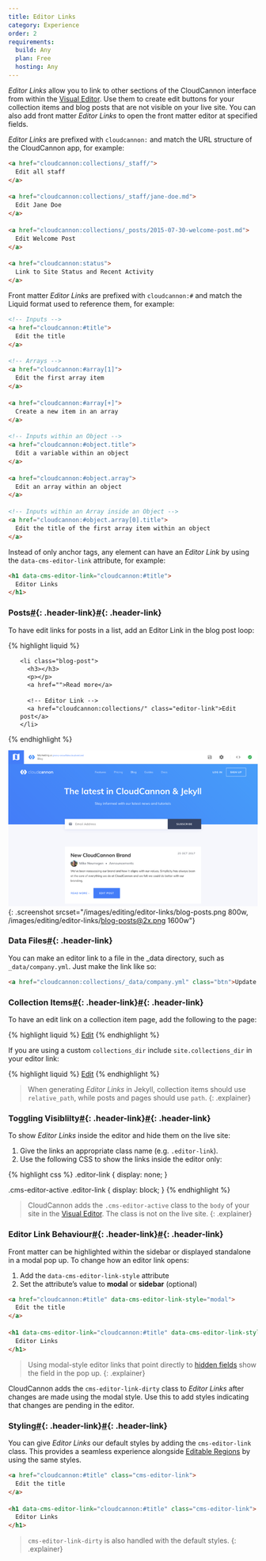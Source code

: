 ```yaml
---
title: Editor Links
category: Experience
order: 2
requirements:
  build: Any
  plan: Free
  hosting: Any
---
```


*Editor Links* allow you to link to other sections of the CloudCannon interface from within the [Visual Editor](/editing/editors/visual-editor/). Use them to create edit buttons for your collection items and blog posts that are not visible on your live site. You can also add front matter *Editor Links* to open the front matter editor at specified fields.

*Editor Links* are prefixed with `cloudcannon:` and match the URL structure of the CloudCannon app, for example:

~~~html
<a href="cloudcannon:collections/_staff/">
  Edit all staff
</a>

<a href="cloudcannon:collections/_staff/jane-doe.md">
  Edit Jane Doe
</a>

<a href="cloudcannon:collections/_posts/2015-07-30-welcome-post.md">
  Edit Welcome Post
</a>

<a href="cloudcannon:status">
  Link to Site Status and Recent Activity
</a>
~~~

Front matter *Editor Links* are prefixed with `cloudcannon:#` and match the Liquid format used to reference them, for example:

~~~html
<!-- Inputs -->
<a href="cloudcannon:#title">
  Edit the title
</a>

<!-- Arrays -->
<a href="cloudcannon:#array[1]">
  Edit the first array item
</a>

<a href="cloudcannon:#array[+]">
  Create a new item in an array
</a>

<!-- Inputs within an Object -->
<a href="cloudcannon:#object.title">
  Edit a variable within an object
</a>

<a href="cloudcannon:#object.array">
  Edit an array within an object
</a>

<!-- Inputs within an Array inside an Object -->
<a href="cloudcannon:#object.array[0].title">
  Edit the title of the first array item within an object
</a>
~~~

Instead of only anchor tags, any element can have an *Editor Link* by using the `data-cms-editor-link` attribute, for example:

~~~html
<h1 data-cms-editor-link="cloudcannon:#title">
  Editor Links
</h1>
~~~

### Posts[\#](#posts){: .header-link}[\#](#posts){: .header-link}

To have edit links for posts in a list, add an Editor Link in the blog post loop:

{% highlight liquid %}
<ul class="blog-posts">

    <li class="blog-post">
      <h3></h3>
      <p></p>
      <a href="">Read more</a>

      <!-- Editor Link -->
      <a href="cloudcannon:collections/" class="editor-link">Edit post</a>
    </li>

</ul>
{% endhighlight %}

![CloudCannon blog posts with edit buttons](/images/editing/editor-links/blog-posts.png){: .screenshot srcset="/images/editing/editor-links/blog-posts.png 800w, /images/editing/editor-links/blog-posts@2x.png 1600w"}

### Data Files[\#](#data-files){: .header-link}

You can make an editor link to a file in the \_data directory, such as `_data/company.yml`. Just make the link like so:

~~~html
<a href="cloudcannon:collections/_data/company.yml" class="btn">Update Company</a>
~~~

### Collection Items[\#](#collection-items){: .header-link}[\#](#collection-items){: .header-link}

To have an edit link on a collection item page, add the following to the page:

{% highlight liquid %}
<a href="cloudcannon:collections/" class="editor-link">Edit</a>
{% endhighlight %}

If you are using a custom `collections_dir` include `site.collections_dir` in your editor link:

{% highlight liquid %}
<a href="cloudcannon:collections//" class="editor-link">Edit</a>
{% endhighlight %}

> When generating *Editor Links* in Jekyll, collection items should use `relative_path`, while posts and pages should use `path`.
{: .explainer}

### Toggling Visiblilty[\#](#toggling-visiblilty){: .header-link}[\#](#toggling-visiblilty){: .header-link}

To show *Editor Links* inside the editor and hide them on the live site:

1. Give the links an appropriate class name (e.g. `.editor-link`).
2. Use the following CSS to show the links inside the editor only:

{% highlight css %}
.editor-link {
  display: none;
}

.cms-editor-active .editor-link {
  display: block;
}
{% endhighlight %}

> CloudCannon adds the `.cms-editor-active` class to the `body` of your site in the [Visual Editor](/editing/visual-editor/). The class is not on the live site.
{: .explainer}

### Editor Link Behaviour[\#](#editor-link-behaviour){: .header-link}[\#](#editor-link-behaviour){: .header-link}

Front matter can be highlighted within the sidebar or displayed standalone in a modal pop up. To change how an editor link opens:

1. Add the `data-cms-editor-link-style` attribute
2. Set the attribute’s value to **modal** or **sidebar** (optional)

~~~html
<a href="cloudcannon:#title" data-cms-editor-link-style="modal">
  Edit the title
</a>

<h1 data-cms-editor-link="cloudcannon:#title" data-cms-editor-link-style="modal">
  Editor Links
</h1>
~~~

> Using modal-style editor links that point directly to [hidden fields](/editing/editors/front-matter-editor/#hidden) show the field in the pop up.
{: .explainer}

CloudCannon adds the `cms-editor-link-dirty` class to *Editor Links* after changes are made using the modal style. Use this to add styles indicating that changes are pending in the editor.

### Styling[\#](#styling){: .header-link}[\#](#styling){: .header-link}

You can give *Editor Links* our default styles by adding the `cms-editor-link` class. This provides a seamless experience alongside [Editable Regions](/editing/interfaces/editable-regions/) by using the same styles.

~~~html
<a href="cloudcannon:#title" class="cms-editor-link">
  Edit the title
</a>

<h1 data-cms-editor-link="cloudcannon:#title" class="cms-editor-link">
  Editor Links
</h1>
~~~

> `cms-editor-link-dirty` is also handled with the default styles.
{: .explainer}